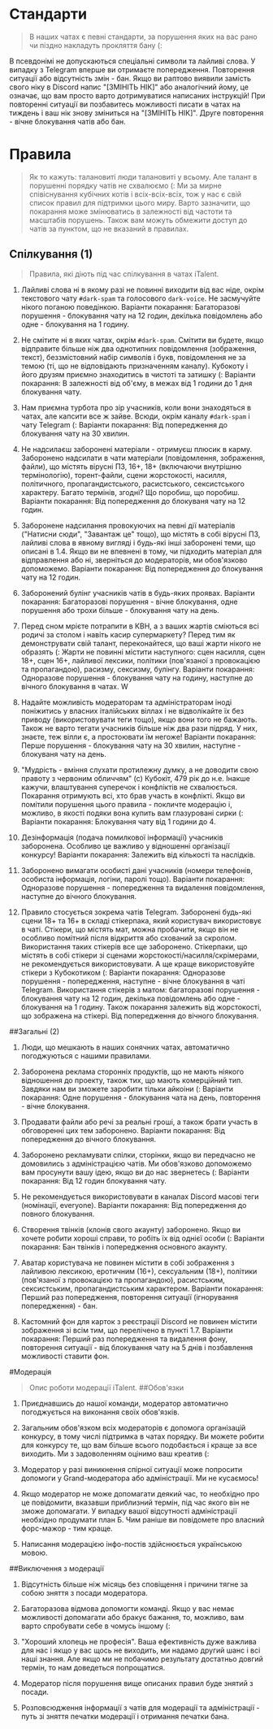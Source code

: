 # Стандарти

>В наших чатах є певні стандарти, за порушення яких на вас рано чи піздно накладуть прокляття бану (:

В псевдонімі не допускаються спеціальні символи та лайливі слова. У випадку з Telegram вперше ви отримаєте попередження. Повторення ситуації або відсутність 
змін - бан.
Якщо ви раптово виявили замість свого ніку в Discord напис "[ЗМІНІТЬ НІК]" або аналогічний йому, це означає, що вам просто варто дотримуватися написаних інструкцій!
При повторенні ситуації ви позбавитесь можливості писати в чатах на тиждень і ваш нік знову зміниться на "[ЗМІНІТЬ НІК]".
Друге повторення - вічне блокування чатів або бан.

# Правила

>Як то кажуть: талановиті люди талановиті у всьому. Але талант в порушенні порядку чатів не схвалюємо (:
Ми за мирне співіснування кубічних котів і всіх-всіх-всіх, тож у нас є свій список правил для підтримки цього миру.
Варто зазначити, що покарання може змінюватись в залежності від частоти та масштабів порушень.
Також вам можуть обмежити доступ до чатів за пунктом, що не вказаний в правилах. 

## Спілкування (1)

>Правила, які діють під час спілкування в чатах iTalent.

1. Лайливі слова ні в якому разі не повинні виходити від вас ніде, окрім текстового чату `#dark-spam` та голосового `dark-voice`. Не засмучуйте нікого поганою поведінкою.
	Варіанти покарання: Багаторазові порушення - блокування чату на 12 годин, декілька повідомлень або одне - блокування на 1 годину.

2. Не смітите ні в яких чатах, окрім `#dark-spam`. Смітити ви будете, якщо відправите більше ніж два однотипних повідомлення (зображення, текст), беззмістовний набір символів і букв, повідомлення
не за темою (ті, що не відповідають призначенням каналу). Кубокоту і його друзям приємно знаходитись в чистоті та затишку (:
	Варіанти покарання: В залежності від об'єму, в межах від 1 години до 1 дня блокування чату.

3. Нам приємна турбота про зір учасників, коли вони знаходяться в чатах, але капсити все ж зайве. Всюди, окрім каналу `#dark-spam` і чату Telegram (:
	Варіанти покарання: Від попередження до блокування чату на 30 хвилин.

4. Не надсилаєш заборонені матеріали - отримуєш плюсик в карму. Заборонено надсилати в чати матеріали (повідомлення, зображення, файли), що містять вірусні ПЗ, 16+, 18+ (включаючи внутрішню термінологію), торент-файли, сцени 
жорстокості, насилля, політичного, пропагандистського, расистського, сексистського характеру.
Багато термінів, згодні? Що поробиш, що поробиш.
	Варіанти покарання: Від попередження до блокуваня чату на 12 годин.

5. Заборонене надсилання провокуючих на певні дії матеріалів ("Натисни сюди", "Завантаж це" тощо), що містять в собі вірусні ПЗ, лайливі слова в явному вигляді і будь-які інші заборонені теми, що описані в 1.4.
Якщо ви не впевнені в тому, чи підходить матеріал для відправлення або ні, зверніться до модераторів, ми обов'язково допоможемо. 
	Варіанти покарання: Від попередження до блокування чату на 12 годин.

6. Заборонений булінг учасників чатів в будь-яких проявах.
	Варіанти покарання: Багаторазові порушення - вічне блокування, одне порушення або трохи більше - блокування чату на день.

7. Перед сном мрієте потрапити в КВН, а з ваших жартів сміються всі родичі за столом і навіть касир супермаркету?
Перед тим як демонструвати свій талант, переконайтеся, що ваші жарти нікого не образять (:
Жарти не повинні містити наступного: сцен насилля, сцен 18+, сцен 16+, лайливої лексики, політики (пов'язаної з провокацією
та пропагандою), расизму, сексизму, булінгу.
	Варіанти покарання: Одноразове порушення - блокування чату на годину, наступне до вічного блокування в чатах.
W
8. Надайте можливість модераторам та адміністраторам іноді поніжитись у власних італійських віллах і не відволікайте їх без приводу (використовувати теги тощо), якщо вони того не бажають.
Також не варто тегати учасників більше ніж два рази підряд. У них, знаєте, теж вілли є, а простоювати їм негоже!
	Варіанти покарання: Перше порушення - блокування чату на 30 хвилин, наступне - блокуваня чату на день.

9. "Мудрість - вміння слухати протилежну думку, а не доводити свою правоту з червоним обличчям" (с) Кубокіт, 479 рік до н.е.
Інакше кажучи, влаштування суперечок і конфліктів не схвалюється. Покарання отримують всі, хто брав участь в конфлікті.
Якщо ви помітили порушення цього правила - покличте модерацію і, можливо, в якості подяки вона купить вам глазуровані сирки (:
	Варіанти покарання: Блокування чату від 1 години до 4.

10. Дезінформація (подача помилкової інформації) учасників заборонена. Особливо це важливо у відношенні організації конкурсу!
	Варіанти покарання: Залежить від кількості та наслідків.

11. Заборонено вимагати особисті дані учасників (номери телефонів, особиста інформація, логіни, паролі тощо).
	Варіанти покарання: Одноразове порушення - попередження та видалення повідомлення, наступне до вічного блокування.

12. Правило стосується зокрема чатів Telegram.
Заборонені будь-які сцени 18+ та 16+ в складі стікерпака, який користувач використовує в чаті.
Стікери, що містять мат, можна пробачити, якщо він не особливо помітний після відкриття або схований за скролом. Використання таких стікерів все ще заборонено.
Стікерпаки, що містять в собі стікери зі сценами жорстокості/насилля/скрімерами, не рекомендується використовувати.
А ще краще використовуйте стікери з Кубокотиком (:
	Варіанти покарання: Одноразове порушення - попередження, наступне - вічне блокування в чаті Telegram.
	Використання стікерів з матом: багаторазові порушення - блокування чату на 12 годин, декілька повідомлень або одне - блокування на 1 годину.
	Також покарання залежить від жорстокості, що зображена на стікері. Від попередження до вічного блокування.

##Загальні (2)

1. Люди, що мешкають в наших сонячних чатах, автоматично погоджуються с нашими правилами.

2. Заборонена реклама сторонніх продуктів, що не мають ніякого відношення до проекту, також тих, що мають комерційний тип. Завдяки нам ви зможете
заробити тільки айкоіни (:
	Варіанти покарання: Одне порушення - блокування чата на день, повторення - вічне блокування.

3. Продавати файли або речі за реальні гроші, а також брати участь в обговоренні цих тем заборонено.
	Варіанти покарання: Від попередження до вічного блокування.

4. Заборонено рекламувати спілки, сторінки, якщо ви передчасно не домовились з адміністрацією чатів. Ми обов'язково допоможемо вам
просунути вашу ідею, якщо ви до нас звернетесь (:
	Варіанти покарання: Від 12 годин блокування чату.

5. Не рекомендується використовувати в каналах Discord масові теги (номінації, everyone).
	Варіанти покарання: Від попередження до повного блокування.

6. Створення твінків (клонів свого акаунту) заборонено. Якщо ви хочете робити хороші справи, то робіть їх від однієї особи (:
	Варіанти покарання: Бан твінків і попередження основного акаунту.

7. Аватар користувача не повинен містити в собі зображення з лайливою лексикою, еротичним (16+), сексуальним (18+), політики (пов'язаної з провокацією
та пропагандою), расистським, сексистським, пропагандистським характером.
	Варіанти покарання: Перший раз попередження, повторення ситуації (ігнорування попередження) - бан.

8. Кастомний фон для карток з реєстрації Discord не повинен містити зображення зі всім тим, що перелічено в пункті 1.7.
	Варіанти покарання: Перший раз попередження та видалення фону, повторення ситуації - від блокування чату на 5 днів і позбавлення можливості ставити фон.

#Модерація

>Опис роботи модерації iTalent.
##Обов'язки

1. Приєднавшись до нашої команди, модератор автоматично погоджується на виконання своїх обов'язків.

2. Загальним обов'язком всіх модераторів є допомога організацій конкурсу, в тому числі підтримка в чатах порядку.
Ви можете робити для конкурсу те, що вам більше всього подобається і краще за все виходить. Ми з задоволенням оцінимо ваш креатив (:

3. Модератор у разі виникнення спірної ситуації може попросити допомоги у Grand-модератора або адміністрації. Ми не кусаємось!

4. Якщо модератор не може допомагати деякий час, то необхідно про це повідомити, вказавши приблизний термін, під час якого він не зможе допомагати.
У випадку вашої відсутності адміністрації необхідно продумати план Б. Чим раніше ви повідомете про власний форс-мажор - тим краще.

5. Написання модерацією інфо-постів здійснюється українською мовою.

##Виключення з модерації

1. Відсутність більше ніж місяць без сповіщення і причини тягне за собою зняття з посади модератора.

2. Багаторазова відмова допомогти команді. Якщо у вас немає можливості допомагати або бракує бажання, то, можливо, вам варто
спробувати себе в чомусь іншому (:

3. "Хороший хлопець не професія". Ваша ефективність дуже важлива для нас і якщо у вас щось не виходить, ми надамо другий шанс і всі наші знання.
Але якщо ми не побачимо результату достатньо довгий термін, то нам доведеться попрощатися.

3. Модератор після порушення вище описаних правил буде знятий з посади.

4. Розповсюдження інформації з чатів для модерації та адміністрації - путь зі зняття печатки модерації і отримання печатки бана.
